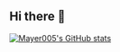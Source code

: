 ## Hi there 👋


[![Mayer005's GitHub stats](https://github-readme-stats-two-navy-28.vercel.app/api/top-langs?username=Mayer005&show_icons=true&theme=github_dark&layout=donut&size_weight=0.5)](https://github.com/anuraghazra/github-readme-stats)
<!--
**Mayer005/Mayer005** is a ✨ _special_ ✨ repository because its `README.md` (this file) appears on your GitHub profile.

Here are some ideas to get you started:

- 🔭 I’m currently working on ...
- 🌱 I’m currently learning ...
- 👯 I’m looking to collaborate on ...
- 🤔 I’m looking for help with ...
- 💬 Ask me about ...
- 📫 How to reach me: ...
- 😄 Pronouns: ...
- ⚡ Fun fact: ...
-->
